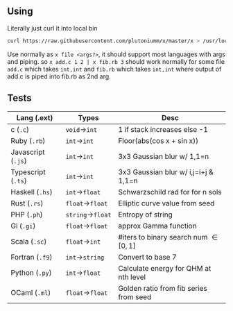 ## Using
Literally just curl it into local bin
```bash
curl https://raw.githubusercontent.com/plutoniumm/x/master/x > /usr/local/bin/x
```

Use normally as `x file <args?>`, it should support most languages with args and piping. so `x add.c 1 2 | x fib.rb 3` should work normally for some file `add.c` which takes `int,int` and `fib.rb` which takes `int,int` where output of add.c is piped into fib.rb as 2nd arg.

## Tests

| Lang (.ext)        | Types                 | Desc                                     |
|--------------------|-----------------------|------------------------------------------|
| c (`.c`)           | `void`&rarr;`int`     | 1 if stack increases else -1             |
| Ruby (`.rb`)       | `int`&rarr;`int`      | Floor(abs(cos x + sin x))                |
| Javascript (`.js`) | `int`&rarr;`int`      | 3x3 Gaussian blur w/ 1,1=n               |
| Typescript (`.ts`) | `int`&rarr;`int`      | 3x3 Gaussian blur w/ i,j=i+j &amp; 1,1=n |
| Haskell (`.hs`)    | `int`&rarr;`float`    | Schwarzschild rad for for n sols         |
| Rust (`.rs`)       | `float`&rarr;`float`  | Elliptic curve value from seed           |
| PHP (`.ph`)        | `string`&rarr;`float` | Entropy of string                        |
| Gi (`.gi`)         | `float`&rarr;`float`  | approx Gamma function                    |
| Scala (`.sc`)      | `float`&rarr;`int`    | #iters to binary search num $\in [0,1]$  |
| Fortran (`.f9`)    | `int`&rarr;`string`   | Convert to base 7                        |
| Python (`.py`)     | `int`&rarr;`float`    | Calculate energy for QHM at nth level    |
| OCaml (`.ml`)      | `float`&rarr;`float`  | Golden ratio from fib series from seed   |